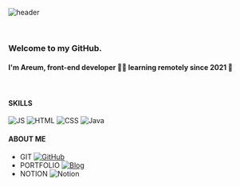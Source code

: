 ![header](https://capsule-render.vercel.app/api?type=cylinder&color=9BAEDA&height=200&section=header&text=Areum-Jung&fontSize=50&fontColor=E1DB8C)
<!-- ![header](https://capsule-render.vercel.app/api?type=cylinder&color=9FC1A5&height=200&section=header&text=capsule%20render&fontSize=50&fontColor=A8A8A8) -->
<!-- ![header](https://capsule-render.vercel.app/api?type=cylinder&color=9FC1A5&height=200&section=header&text=capsule%20render&fontSize=50&fontColor=E28BB4) -->
<!-- ![header](https://capsule-render.vercel.app/api?type=cylinder&color=DA9BB8&height=200&section=header&text=capsule%20render&fontSize=50&fontColor=E1DB8C) -->
<br>

### Welcome to my GitHub.
#### I'm Areum, front-end developer 👨‍💻 learning remotely since 2021 🚀
<!-- ![I'm Areum, front-end developer 👨‍💻 learning remotely since 2021 🚀](https://arturssmirnovs.github.io/github-profile-readme-generator/images/banner.png) -->
<br>

#### SKILLS  

![JS](https://img.shields.io/badge/JavaScript-F7DF1E?style=flat-square&logo=JavaScript&logoColor=white)
![HTML](https://img.shields.io/badge/HTML5-E34F26?style=flat-square&logo=HTML5&logoColor=white)
![CSS](https://img.shields.io/badge/CSS3-1572B6?style=flat-square&logo=CSS3&logoColor=white)
![Java](https://img.shields.io/badge/Java-007396?style=flat-square&logo=Java&logoColor=white)

#### ABOUT ME  

* GIT [![GitHub](https://img.shields.io/badge/GitHub-B0B0B0?style=flat-square&logo=GitHub&logoColor=white)](https://github.com/areumyy)
* PORTFOLIO [![Blog](https://img.shields.io/badge/Blog-E28BB4?style=flat-square&logo=GoogleFit&logoColor=white)](https://areumyy.com)
* NOTION ![Notion](https://img.shields.io/badge/Notion-000000?style=flat-square&logo=Notion&logoColor=white)



<!--
**areumyy/areumyy** is a ✨ _special_ ✨ repository because its `README.md` (this file) appears on your GitHub profile.

Here are some ideas to get you started:

- 🔭 I’m currently working on this page. 
- 🌱 I’m currently learning ...
- 👯 I’m looking to collaborate on ...
- 🤔 I’m looking for help with ...
- 💬 Ask me about ...
- 📫 How to reach me: ...
- 😄 Pronouns: ...
- ⚡ Fun fact: ...
-->
